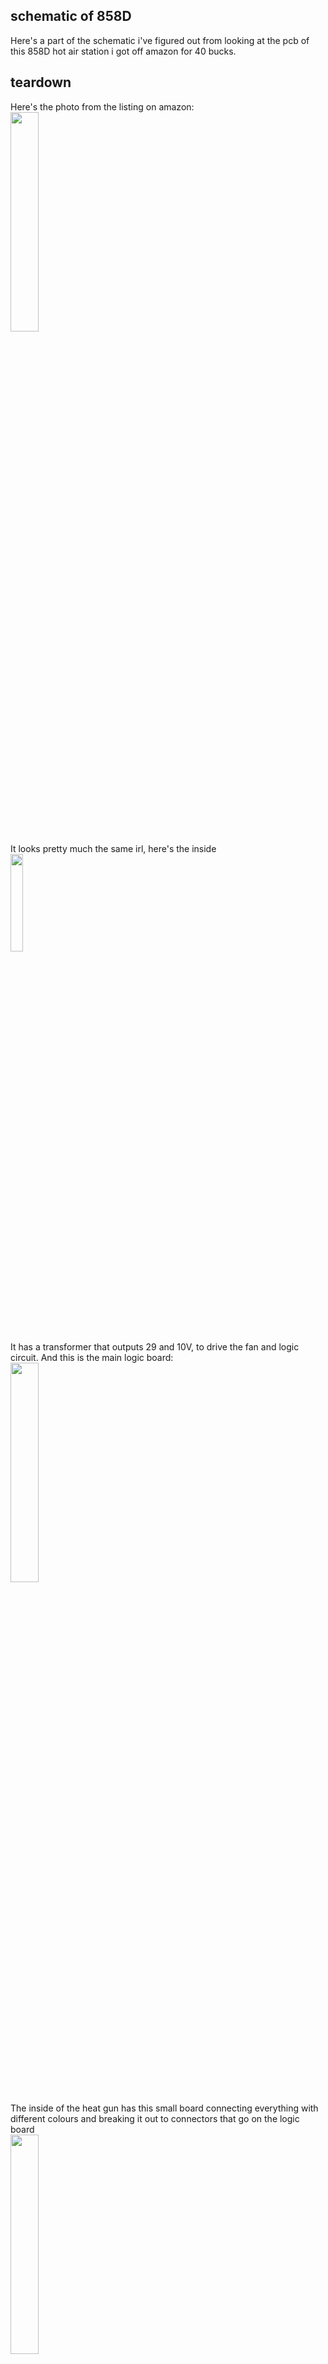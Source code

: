 ## schematic of 858D
Here's a part of the schematic i've figured out from looking at the pcb of this 858D hot air station i got off amazon for 40 bucks.
## teardown
Here's the photo from the listing on amazon:  
<img src="https://github.com/bassusteur/858D-hot-air-station/assets/42449683/5a13ed8c-10aa-46e1-9b4e-6b7ce3fe6010.png" width=30% height=30%>  
It looks pretty much the same irl, here's the inside  
<img src="https://github.com/bassusteur/858D-hot-air-station/assets/42449683/7590cbc2-2ec7-4fbb-9891-3517ccb70fae.png" width=20% height=20%>   
It has a transformer that outputs 29 and 10V, to drive the fan and logic circuit.
And this is the main logic board:  
<img src="https://github.com/bassusteur/858D-hot-air-station/assets/42449683/75266f30-c80d-4996-93c7-24f3167c1513" width=30% height=30%>  

The inside of the heat gun has this small board connecting everything with different colours and breaking it out to connectors that go on the logic board  
<img src="https://github.com/bassusteur/858D-hot-air-station/assets/42449683/fd44483b-4efb-43b7-92e0-d2d2b8010af6" width=30% height=30%>

These 3 connectors are in order:Live and Neutral in, transformer primary winding wires, heat gun resistor leads  
<img src="https://github.com/bassusteur/858D-hot-air-station/assets/42449683/98a184ce-519f-450e-89a6-fd7119d54bf8" width=30% height=30%>
    
 
